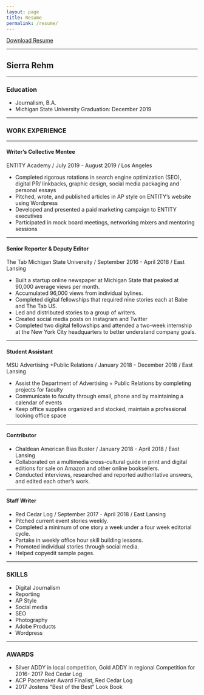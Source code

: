 ```yaml
---
layout: page
title: Resume
permalink: /resume/
---
```

<a target="blank" href="./images/SierraRehmResume.pdf" class="anchor__link">Download Resume</a>

***

## Sierra Rehm
***
### Education

* Journalism, B.A.
* Michigan State University
Graduation: December 2019

***

### WORK EXPERIENCE
***
#### Writer’s Collective Mentee
ENTITY Academy / July 2019 - August 2019 / Los Angeles
* Completed rigorous rotations in search engine optimization (SEO), digital PR/
linkbacks, graphic design, social media packaging and personal essays
* Pitched, wrote, and published articles in AP style on ENTITY’s website using
Wordpress
* Developed and presented a paid marketing campaign to ENTITY executives
* Participated in mock board meetings, networking mixers and mentoring sessions

***

#### Senior Reporter & Deputy Editor
The Tab Michigan State University / September 2016 - April 2018 / East Lansing
* Built a startup online newspaper at Michigan State that peaked at 90,000 average
views per month.
* Accumulated 96,000 views from individual bylines.
* Completed digital fellowships that required nine stories each at Babe and The Tab US.
* Led and distributed stories to a group of writers.
* Created social media posts on Instagram and Twitter
* Completed two digital fellowships and attended a two-week internship at the New
York City headquarters to better understand company goals.

***

#### Student Assistant
MSU Advertising +Public Relations / January 2018 - December 2018 / East Lansing
* Assist the Department of Advertising + Public Relations by completing projects for
faculty
* Communicate to faculty through email, phone and by maintaining a calendar of events
* Keep office supplies organized and stocked, maintain a professional looking office
space

***

#### Contributor
* Chaldean American Bias Buster / January 2018 - April 2018 / East Lansing
* Collaborated on a multimedia cross-cultural guide in print and digital editions for
sale on Amazon and other online booksellers.
* Conducted interviews, researched and reported authoritative answers, and edited
each other’s work.

***

#### Staff Writer
* Red Cedar Log / September 2017 - April 2018 / East Lansing
* Pitched current event stories weekly.
* Completed a minimum of one story a week under a four week editorial cycle.
* Partake in weekly office hour skill building lessons.
* Promoted individual stories through social media.
* Helped copyedit sample pages.

***

### SKILLS

* Digital Journalism
* Reporting
* AP Style
* Social media
* SEO
* Photography
* Adobe Products
* Wordpress

***

### AWARDS

* Silver ADDY in local
competition, Gold ADDY in
regional Competition for 2016-
2017 Red Cedar Log
* ACP Pacemaker Award Finalist,
Red Cedar Log
* 2017 Jostens “Best of the Best”
Look Book
